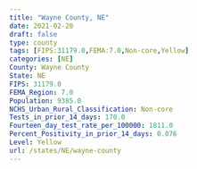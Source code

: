 ```yaml
---
title: "Wayne County, NE"
date: 2021-02-20
draft: false
type: county
tags: [FIPS:31179.0,FEMA:7.0,Non-core,Yellow]
categories: [NE]
County: Wayne County
State: NE
FIPS: 31179.0
FEMA_Region: 7.0
Population: 9385.0
NCHS_Urban_Rural_Classification: Non-core
Tests_in_prior_14_days: 170.0
Fourteen_day_test_rate_per_100000: 1811.0
Percent_Positivity_in_prior_14_days: 0.076
Level: Yellow
url: /states/NE/wayne-county
---
```



